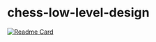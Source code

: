 # chess-low-level-design

[![Readme Card](https://github-readme-stats.vercel.app/api/pin/?username=ashikdinesh10&repo=chess-low-level-design)](https://github.com/ashikdinesh10/chess-low-level-design)
